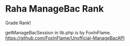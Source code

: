 # Raha ManageBac Rank
Grade Rank!

getManageBacSession in lib.php is by FoxInFlame.
https://github.com/FoxInFlame/Unofficial-ManageBacAPI
